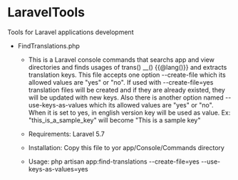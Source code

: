 # LaravelTools
Tools for Laravel applications development

* FindTranslations.php
    * This is a Laravel console commands that searchs app and view directories and finds usages of trans() __() {{@lang()}} and extracts translation keys. This file accepts one option --create-file which its allowed values are "yes" or "no". If used with --create-file=yes translation files will be created and if they are already existed, they will be updated with new keys. Also there is another option named --use-keys-as-values which its allowed values are "yes" or "no". When it is set to yes, in english version key will be used as value. Ex: "this_is_a_sample_key" will become "This is a sample key"
    
    * Requirements: Laravel 5.7
    * Installation: Copy this file to yor app/Console/Commands directory
    * Usage: php artisan app:find-translations --create-file=yes --use-keys-as-values=yes
